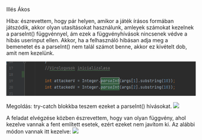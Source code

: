 Illés Ákos

Hiba: észrevettem, hogy pár helyen, amikor a játék írásos formában játszódik, akkor olyan utasításokat használunk, amleyek számokat kezelnek a parseInt() függvénnyel, ám ezek a függvényhívások nincsenek védve a hibás userinput ellen. Akkor, ha a felhasználó hibásan adja meg a bemenetet és a parseInt() nem talál számot benne, akkor ez kivételt dob, amit nem kezelünk.

![](SonarLint_nem_ellenorzott_parseInt.png)

Megoldás: try-catch blokkba teszem ezeket a parseInt() hívásokat.
![](SonarLint_parseInt_try_catchbe_helyezése.png)


A feladat elvégzése közben észrevettem, hogy van olyan függvény, ahol kezelve vannak a fent említett esetek, ezért ezeket nem javítom ki. Az alábbi módon vannak itt kezelve:
![](SonarLint_parseInt_egy_kezelese.png)